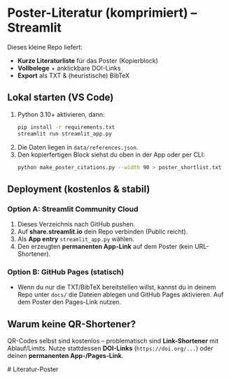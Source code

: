 
# Poster-Literatur (komprimiert) – Streamlit

Dieses kleine Repo liefert:
- **Kurze Literaturliste** für das Poster (Kopierblock)
- **Vollbelege** + anklickbare DOI-Links
- **Export** als TXT & (heuristische) BibTeX

## Lokal starten (VS Code)

1. Python 3.10+ aktivieren, dann:
   ```bash
   pip install -r requirements.txt
   streamlit run streamlit_app.py
   ```
2. Die Daten liegen in `data/references.json`.
3. Den kopierfertigen Block siehst du oben in der App oder per CLI:
   ```bash
   python make_poster_citations.py --width 90 > poster_shortlist.txt
   ```

## Deployment (kostenlos & stabil)

### Option A: Streamlit Community Cloud
1. Dieses Verzeichnis nach GitHub pushen.
2. Auf **share.streamlit.io** dein Repo verbinden (Public reicht).
3. Als **App entry** `streamlit_app.py` wählen.
4. Den erzeugten **permanenten App-Link** auf dem Poster (kein URL-Shortener).

### Option B: GitHub Pages (statisch)
- Wenn du nur die TXT/BibTeX bereitstellen willst, kannst du in deinem Repo unter `docs/`
  die Dateien ablegen und GitHub Pages aktivieren. Auf dem Poster den Pages-Link nutzen.

## Warum keine QR-Shortener?
QR-Codes selbst sind kostenlos – problematisch sind **Link-Shortener** mit Ablauf/Limits.
Nutze stattdessen **DOI-Links** (`https://doi.org/...`) oder deinen **permanenten App-/Pages-Link**.

#   L i t e r a t u r - P o s t e r  
 